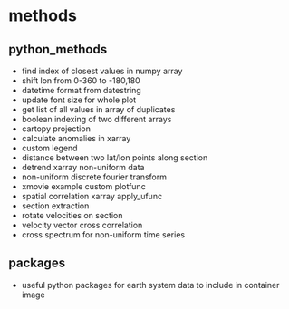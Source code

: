# methods

## python_methods
- find index of closest values in numpy array
- shift lon from 0-360 to -180,180
- datetime format from datestring
- update font size for whole plot
- get list of all values in array of duplicates
- boolean indexing of two different arrays
- cartopy projection
- calculate anomalies in xarray
- custom legend
- distance between two lat/lon points along section
- detrend xarray non-uniform data
- non-uniform discrete fourier transform
- xmovie example custom plotfunc
- spatial correlation xarray apply_ufunc
- section extraction
- rotate velocities on section
- velocity vector cross correlation
- cross spectrum for non-uniform time series

## packages
- useful python packages for earth system data to include in container image
